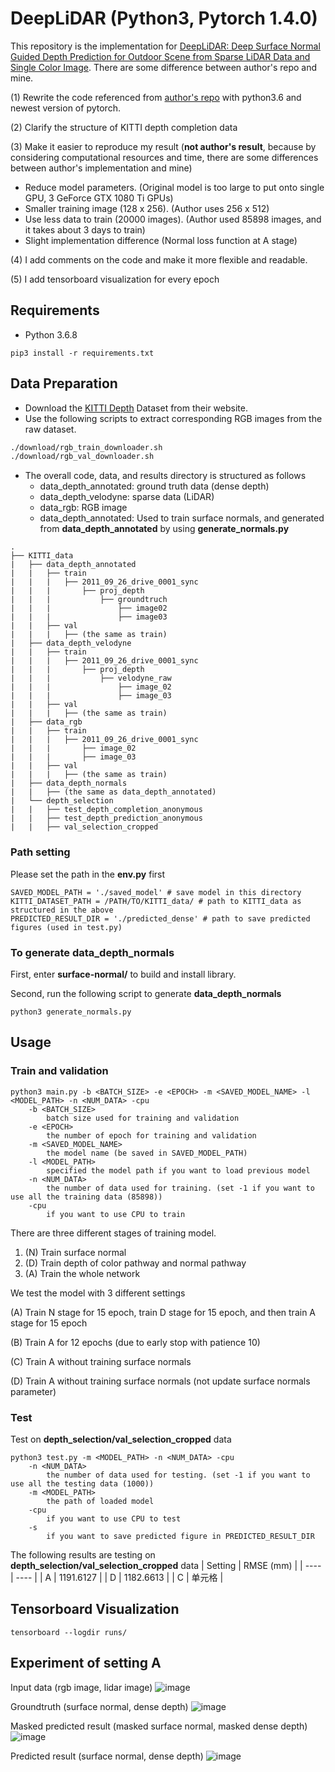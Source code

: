 # DeepLiDAR (Python3, Pytorch 1.4.0)
This repository is the implementation for [DeepLiDAR: Deep Surface Normal Guided Depth Prediction for Outdoor Scene from Sparse LiDAR Data and Single Color Image](http://openaccess.thecvf.com/content_CVPR_2019/papers/Qiu_DeepLiDAR_Deep_Surface_Normal_Guided_Depth_Prediction_for_Outdoor_Scene_CVPR_2019_paper.pdf). There are some difference between author's repo and mine.

(1) Rewrite the code referenced from [author's repo](https://github.com/JiaxiongQ/DeepLiDAR) with python3.6 and newest version of pytorch. 

(2) Clarify the structure of KITTI depth completion data

(3) Make it easier to reproduce my result (**not author's result**, because by considering computational resources and time, there are some differences between author's implementation and mine)
 - Reduce model parameters. (Original model is too large to put onto single GPU, 3 GeForce GTX 1080 Ti GPUs)
 - Smaller training image (128 x 256). (Author uses 256 x 512)
 - Use less data to train (20000 images). (Author used 85898 images, and it takes about 3 days to train)
 - Slight implementation difference (Normal loss function at A stage)

(4) I add comments on the code and make it more flexible and readable. 

(5) I add tensorboard visualization for every epoch



## Requirements
* Python 3.6.8
```
pip3 install -r requirements.txt
```

## Data Preparation
- Download the [KITTI Depth](http://www.cvlibs.net/datasets/kitti/eval_depth.php?benchmark=depth_completion) Dataset from their website.
- Use the following scripts to extract corresponding RGB images from the raw dataset. 
```bash
./download/rgb_train_downloader.sh
./download/rgb_val_downloader.sh
```
* The overall code, data, and results directory is structured as follows
  * data_depth_annotated: ground truth data (dense depth)
  * data_depth_velodyne: sparse data (LiDAR)
  * data_rgb: RGB image
  * data_depth_annotated: Used to train surface normals, and generated from **data_depth_annotated** by using **generate_normals.py**

```
.
├── KITTI_data
|   ├── data_depth_annotated
|   |   ├── train
|   |   |   ├── 2011_09_26_drive_0001_sync
|   |   |       ├── proj_depth
|   |   |           ├── groundtruch
|   |   |               ├── image02
|   |   |               ├── image03
|   |   ├── val
|   |   |   ├── (the same as train)
|   ├── data_depth_velodyne
|   |   ├── train
|   |   |   ├── 2011_09_26_drive_0001_sync
|   |   |       ├── proj_depth
|   |   |           ├── velodyne_raw
|   |   |               ├── image_02
|   |   |               ├── image_03
|   |   ├── val
|   |   |   ├── (the same as train)
|   ├── data_rgb
|   |   ├── train
|   |   |   ├── 2011_09_26_drive_0001_sync
|   |   |       ├── image_02
|   |   |       ├── image_03
|   |   ├── val
|   |   |   ├── (the same as train)
|   ├── data_depth_normals
|   |   ├── (the same as data_depth_annotated)
|   └── depth_selection
|   |   ├── test_depth_completion_anonymous
|   |   ├── test_depth_prediction_anonymous
|   |   ├── val_selection_cropped

```

### Path setting
Please set the path in the **env.py** first

```
SAVED_MODEL_PATH = './saved_model' # save model in this directory
KITTI_DATASET_PATH = /PATH/TO/KITTI_data/ # path to KITTI_data as structured in the above
PREDICTED_RESULT_DIR = './predicted_dense' # path to save predicted figures (used in test.py)
```


### To generate **data_depth_normals**
First, enter **surface-normal/** to build and install library. 

Second, run the following script to generate **data_depth_normals**
```
python3 generate_normals.py
```


## Usage



### Train and validation
```
python3 main.py -b <BATCH_SIZE> -e <EPOCH> -m <SAVED_MODEL_NAME> -l <MODEL_PATH> -n <NUM_DATA> -cpu
    -b <BATCH_SIZE>
        batch size used for training and validation
    -e <EPOCH>
        the number of epoch for training and validation
    -m <SAVED_MODEL_NAME>
        the model name (be saved in SAVED_MODEL_PATH)
    -l <MODEL_PATH>
        specified the model path if you want to load previous model
    -n <NUM_DATA>
        the number of data used for training. (set -1 if you want to use all the training data (85898))
    -cpu
        if you want to use CPU to train
```
There are three different stages of training model.
1. (N) Train surface normal
2. (D) Train depth of color pathway and normal pathway
3. (A) Train the whole network

We test the model with 3 different settings

(A) Train N stage for 15 epoch, train D stage for 15 epoch, and then train A stage for 15 epoch

(B) Train A for 12 epochs (due to early stop with patience 10)

(C) Train A without training surface normals

(D) Train A without training surface normals (not update surface normals parameter)
### Test
Test on **depth_selection/val_selection_cropped** data
```
python3 test.py -m <MODEL_PATH> -n <NUM_DATA> -cpu
    -n <NUM_DATA>
        the number of data used for testing. (set -1 if you want to use all the testing data (1000))
    -m <MODEL_PATH>
        the path of loaded model
    -cpu
        if you want to use CPU to test
    -s
        if you want to save predicted figure in PREDICTED_RESULT_DIR
```
The following results are testing on **depth_selection/val_selection_cropped** data
|  Setting   | RMSE (mm)  |
|  ----  | ----  |
| A  | 1191.6127 |
| D  | 1182.6613 |
| C  | 单元格 |


## Tensorboard Visualization
```
tensorboard --logdir runs/
```

## Experiment of setting A
Input data (rgb image, lidar image)
![image](https://github.com/ChingYenShih/EECS-545-Final/blob/master/final/figure/input.png)

Groundtruth (surface normal, dense depth)
![image](https://github.com/ChingYenShih/EECS-545-Final/blob/master/final/figure/gt.png)

Masked predicted result (masked surface normal, masked dense depth)
![image](https://github.com/ChingYenShih/EECS-545-Final/blob/master/final/figure/mask_pred.png)

Predicted result (surface normal, dense depth)
![image](https://github.com/ChingYenShih/EECS-545-Final/blob/master/final/figure/pred.png)
